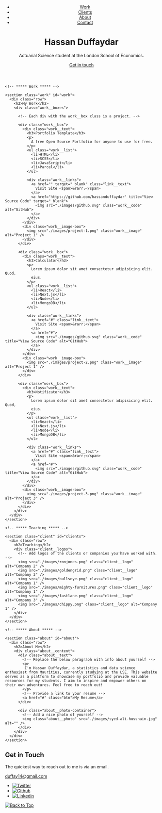 <!DOCTYPE html>
<html lang="en">

<head>
  <meta charset="UTF-8" />
  <meta name="viewport" content="width=device-width, initial-scale=1.0" />
  <link rel="shortcut icon" type="image/png" href="./images/favicon.png" />

  <!-- Put your site title here -->
  <title>
    Hassan Duffaydar | Statistics and Data Science.
  </title>

  <meta name="description" content="Add small description of yourslef.">
  <!-- Add some coding keywords below, Ex: (React, CSS etc) -->
  <meta name="keywords" content="Hassan Duffaydar, statistics, data science, lse , mauritius, duffaydar" />
  <link rel="stylesheet" href="index.css" />
</head>

<body>

  <!-- ***** Header ***** -->

  <header class="header" role="banner" id="top">
    <div class="row">
      <nav class="nav" role="navigation">
        <ul class="nav__items">
          <li class="nav__item"><a href="#work" class="nav__link">Work</a></li>
          <li class="nav__item"><a href="#clients" class="nav__link">Clients</a></li>
          <li class="nav__item">
            <a href="#about" class="nav__link">About</a>
          </li>
          <li class="nav__item">
            <a href="#contact" class="nav__link">Contact</a>
          </li>
        </ul>
      </nav>
    </div>
    <div class="header__text-box row">
      <div class="header__text">
        <h1 class="heading-primary">
          <!-- Replace the following name with your name -->
          <span>Hassan Duffaydar</span>
        </h1>
        <!-- Put a small paragraph about yourself -->
        <p>Actuarial Science student at the London School of Economics.</p>
        <a href="#contact" class="btn btn--pink">Get in touch</a>
      </div>
    </div>
  </header>

  <main role="main">

    <!-- ***** Work ***** -->

    <section class="work" id="work">
      <div class="row">
        <h2>My Work</h2>
        <div class="work__boxes">

          <!-- Each div with the work__box class is a project. -->

          <div class="work__box">
            <div class="work__text">
              <h3>Portfolio Template</h3>
              <p>
                A free Open Source Portfolio for anyone to use for free.
              </p>
              <ul class="work__list">
                <li>HTML</li>
                <li>SCSS</li>
                <li>JavaScript</li>
                <li>Parcel</li>
              </ul>

              <div class="work__links">
                <a href="" target="_blank" class="link__text">
                  Visit Site <span>&rarr;</span>
                </a>
                <a href="https://github.com/hassanduffaydar" title="View Source Code" target="_blank">
                  <img src="./images/github.svg" class="work__code" alt="GitHub">
                </a>
              </div>
            </div>
            <div class="work__image-box">
              <img src="./images/project-1.png" class="work__image" alt="Project 1" />
            </div>
          </div>

          <div class="work__box">
            <div class="work__text">
              <h3>Calculator</h3>
              <p>
                Lorem ipsum dolor sit amet consectetur adipisicing elit. Quod,
                eius.
              </p>
              <ul class="work__list">
                <li>React</li>
                <li>Next.js</li>
                <li>Node</li>
                <li>MongoDB</li>
              </ul>

              <div class="work__links">
                <a href="#" class="link__text">
                  Visit Site <span>&rarr;</span>
                </a>
                <a href="#">
                  <img src="./images/github.svg" class="work__code" title="View Source Code" alt="GitHub">
                </a>
              </div>
            </div>
            <div class="work__image-box">
              <img src="./images/project-2.png" class="work__image" alt="Project 1" />
            </div>
          </div>

          <div class="work__box">
            <div class="work__text">
              <h3>Notificator</h3>
              <p>
                Lorem ipsum dolor sit amet consectetur adipisicing elit. Quod,
                eius.
              </p>
              <ul class="work__list">
                <li>React</li>
                <li>Next.js</li>
                <li>Node</li>
                <li>MongoDB</li>
              </ul>

              <div class="work__links">
                <a href="#" class="link__text">
                  Visit Site <span>&rarr;</span>
                </a>
                <a href="#">
                  <img src="./images/github.svg" class="work__code" title="View Source Code" alt="GitHub">
                </a>
              </div>
            </div>
            <div class="work__image-box">
              <img src="./images/project-3.png" class="work__image" alt="Project 3" />
            </div>
          </div>
        </div>
      </div>
    </section>

    <!-- ***** Teaching ***** -->

    <section class="client" id="clients">
      <div class="row">
        <h2>Teaching</h2>
        <div class="client__logos">
          <!-- Add logos of the clients or companies you'have worked with. -->
          <img src="./images/ronjones.png" class="client__logo" alt="Company 2" />
          <img src="./images/goldengrid.png" class="client__logo" alt="Company 3" />
          <img src="./images/bullseye.png" class="client__logo" alt="Company 1" />
          <img src="./images/mighty-furnitures.png" class="client__logo" alt="Company 1" />
          <img src="./images/fastlane.png" class="client__logo" alt="Company 3" />
          <img src="./images/chippy.png" class="client__logo" alt="Company 1" />
        </div>
      </div>
    </section>

    <!-- ***** About ***** -->

    <section class="about" id="about">
      <div class="row">
        <h2>About Me</h2>
        <div class="about__content">
          <div class="about__text">
            <!-- Replace the below paragraph with info about yourself -->
            <p>
             I'm Hassan Duffaydar, a statistics and data science enthusiast from Mauritius, currently studying at the LSE. This website serves as a platform to showcase my portfolio and provide valuable resources for my students. I aim to inspire and empower others on their own adventures. Feel free to reach out!
            </p>
            <!-- Provide a link to your resume -->
            <a href="#" class="btn">My Resume</a>
          </div>

          <div class="about__photo-container">
            <!-- Add a nice photo of yourself -->
            <img class="about__photo" src="./images/syed-ali-hussnain.jpg" alt="" />
          </div>
        </div>
      </div>
    </section>
  </main>

  <!-- ***** Contact ***** -->

  <section class="contact" id="contact">
    <div class="row">
      <h2>Get in Touch</h2>
      <div class="contact__info">
        <p>
          The quickest way to reach out to
          me is via an email.
        </p>
        <!-- Replace the email with yours -->
        <a href="mailto:duffay14@gmail.com" class="btn">duffay14@gmail.com</a>
      </div>
    </div>
  </section>

  <!-- ***** Footer ***** -->

  <footer role="contentinfo" class="footer">
    <div class="row">
      <!-- Update the links to point to your accounts -->
      <ul class="footer__social-links">
        <li class="footer__social-link-item">
          <a href="https://twitter.com/nisarhassan12/" title="Link to Twitter Profile">
            <img src="./images/twitter.svg" class="footer__social-image" alt="Twitter">
          </a>
        </li>
        <li class="footer__social-link-item">
          <a href="https://github.com/HassanDuffaydar/" title="Link to Github Profile">
            <img src="./images/github.svg" class="footer__social-image" alt="Github">
          </a>
        </li>
        <li class="footer__social-link-item">
          <a href=https://https://www.linkedin.com/in/hassan-duffaydar/">
            <img src="./images/linkedin.svg" title="Link to Linkedin Profile" class="footer__social-image" alt="Linkedin">
          </a>
        </li>
      </ul>
    </div>
  </footer>

  <a href="#top" class="back-to-top" title="Back to Top">
    <img src="./images/arrow-up.svg" alt="Back to Top" class="back-to-top__image"/>
  </a>
  <script src="./index.js"></script>
</body>

</html>
